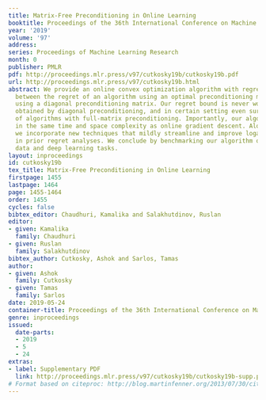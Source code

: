 ```yaml
---
title: Matrix-Free Preconditioning in Online Learning
booktitle: Proceedings of the 36th International Conference on Machine Learning
year: '2019'
volume: '97'
address: 
series: Proceedings of Machine Learning Research
month: 0
publisher: PMLR
pdf: http://proceedings.mlr.press/v97/cutkosky19b/cutkosky19b.pdf
url: http://proceedings.mlr.press/v97/cutkosky19b.html
abstract: We provide an online convex optimization algorithm with regret that interpolates
  between the regret of an algorithm using an optimal preconditioning matrix and one
  using a diagonal preconditioning matrix. Our regret bound is never worse than that
  obtained by diagonal preconditioning, and in certain setting even surpasses that
  of algorithms with full-matrix preconditioning. Importantly, our algorithm runs
  in the same time and space complexity as online gradient descent. Along the way
  we incorporate new techniques that mildly streamline and improve logarithmic factors
  in prior regret analyses. We conclude by benchmarking our algorithm on synthetic
  data and deep learning tasks.
layout: inproceedings
id: cutkosky19b
tex_title: Matrix-Free Preconditioning in Online Learning
firstpage: 1455
lastpage: 1464
page: 1455-1464
order: 1455
cycles: false
bibtex_editor: Chaudhuri, Kamalika and Salakhutdinov, Ruslan
editor:
- given: Kamalika
  family: Chaudhuri
- given: Ruslan
  family: Salakhutdinov
bibtex_author: Cutkosky, Ashok and Sarlos, Tamas
author:
- given: Ashok
  family: Cutkosky
- given: Tamas
  family: Sarlos
date: 2019-05-24
container-title: Proceedings of the 36th International Conference on Machine Learning
genre: inproceedings
issued:
  date-parts:
  - 2019
  - 5
  - 24
extras:
- label: Supplementary PDF
  link: http://proceedings.mlr.press/v97/cutkosky19b/cutkosky19b-supp.pdf
# Format based on citeproc: http://blog.martinfenner.org/2013/07/30/citeproc-yaml-for-bibliographies/
---
```

